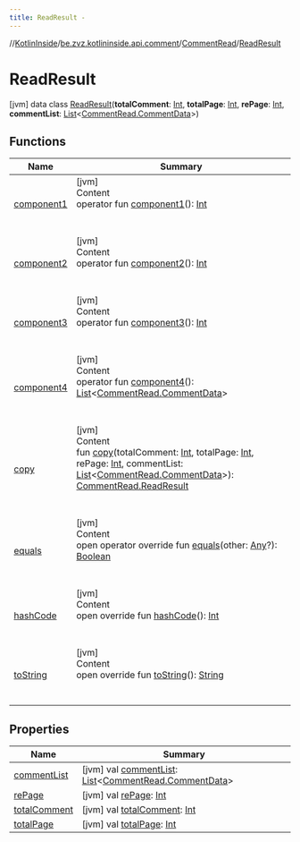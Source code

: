 ```yaml
---
title: ReadResult -
---
```

//[KotlinInside](../../../index.md)/[be.zvz.kotlininside.api.comment](../../index.md)/[CommentRead](../index.md)/[ReadResult](index.md)



# ReadResult  
 [jvm] data class [ReadResult](index.md)(**totalComment**: [Int](https://kotlinlang.org/api/latest/jvm/stdlib/kotlin/-int/index.html), **totalPage**: [Int](https://kotlinlang.org/api/latest/jvm/stdlib/kotlin/-int/index.html), **rePage**: [Int](https://kotlinlang.org/api/latest/jvm/stdlib/kotlin/-int/index.html), **commentList**: [List](https://kotlinlang.org/api/latest/jvm/stdlib/kotlin.collections/-list/index.html)<[CommentRead.CommentData](../-comment-data/index.md)>)   


## Functions  
  
|  Name|  Summary| 
|---|---|
| <a name="be.zvz.kotlininside.api.comment/CommentRead.ReadResult/component1/#/PointingToDeclaration/"></a>[component1](component1.md)| <a name="be.zvz.kotlininside.api.comment/CommentRead.ReadResult/component1/#/PointingToDeclaration/"></a>[jvm]  <br>Content  <br>operator fun [component1](component1.md)(): [Int](https://kotlinlang.org/api/latest/jvm/stdlib/kotlin/-int/index.html)  <br><br><br>
| <a name="be.zvz.kotlininside.api.comment/CommentRead.ReadResult/component2/#/PointingToDeclaration/"></a>[component2](component2.md)| <a name="be.zvz.kotlininside.api.comment/CommentRead.ReadResult/component2/#/PointingToDeclaration/"></a>[jvm]  <br>Content  <br>operator fun [component2](component2.md)(): [Int](https://kotlinlang.org/api/latest/jvm/stdlib/kotlin/-int/index.html)  <br><br><br>
| <a name="be.zvz.kotlininside.api.comment/CommentRead.ReadResult/component3/#/PointingToDeclaration/"></a>[component3](component3.md)| <a name="be.zvz.kotlininside.api.comment/CommentRead.ReadResult/component3/#/PointingToDeclaration/"></a>[jvm]  <br>Content  <br>operator fun [component3](component3.md)(): [Int](https://kotlinlang.org/api/latest/jvm/stdlib/kotlin/-int/index.html)  <br><br><br>
| <a name="be.zvz.kotlininside.api.comment/CommentRead.ReadResult/component4/#/PointingToDeclaration/"></a>[component4](component4.md)| <a name="be.zvz.kotlininside.api.comment/CommentRead.ReadResult/component4/#/PointingToDeclaration/"></a>[jvm]  <br>Content  <br>operator fun [component4](component4.md)(): [List](https://kotlinlang.org/api/latest/jvm/stdlib/kotlin.collections/-list/index.html)<[CommentRead.CommentData](../-comment-data/index.md)>  <br><br><br>
| <a name="be.zvz.kotlininside.api.comment/CommentRead.ReadResult/copy/#kotlin.Int#kotlin.Int#kotlin.Int#kotlin.collections.List[be.zvz.kotlininside.api.comment.CommentRead.CommentData]/PointingToDeclaration/"></a>[copy](copy.md)| <a name="be.zvz.kotlininside.api.comment/CommentRead.ReadResult/copy/#kotlin.Int#kotlin.Int#kotlin.Int#kotlin.collections.List[be.zvz.kotlininside.api.comment.CommentRead.CommentData]/PointingToDeclaration/"></a>[jvm]  <br>Content  <br>fun [copy](copy.md)(totalComment: [Int](https://kotlinlang.org/api/latest/jvm/stdlib/kotlin/-int/index.html), totalPage: [Int](https://kotlinlang.org/api/latest/jvm/stdlib/kotlin/-int/index.html), rePage: [Int](https://kotlinlang.org/api/latest/jvm/stdlib/kotlin/-int/index.html), commentList: [List](https://kotlinlang.org/api/latest/jvm/stdlib/kotlin.collections/-list/index.html)<[CommentRead.CommentData](../-comment-data/index.md)>): [CommentRead.ReadResult](index.md)  <br><br><br>
| <a name="kotlin/Any/equals/#kotlin.Any?/PointingToDeclaration/"></a>[equals](../../../be.zvz.kotlininside.utils/-string-util/-companion/index.md#%5Bkotlin%2FAny%2Fequals%2F%23kotlin.Any%3F%2FPointingToDeclaration%2F%5D%2FFunctions%2F49489957)| <a name="kotlin/Any/equals/#kotlin.Any?/PointingToDeclaration/"></a>[jvm]  <br>Content  <br>open operator override fun [equals](../../../be.zvz.kotlininside.utils/-string-util/-companion/index.md#%5Bkotlin%2FAny%2Fequals%2F%23kotlin.Any%3F%2FPointingToDeclaration%2F%5D%2FFunctions%2F49489957)(other: [Any](https://kotlinlang.org/api/latest/jvm/stdlib/kotlin/-any/index.html)?): [Boolean](https://kotlinlang.org/api/latest/jvm/stdlib/kotlin/-boolean/index.html)  <br><br><br>
| <a name="kotlin/Any/hashCode/#/PointingToDeclaration/"></a>[hashCode](../../../be.zvz.kotlininside.utils/-string-util/-companion/index.md#%5Bkotlin%2FAny%2FhashCode%2F%23%2FPointingToDeclaration%2F%5D%2FFunctions%2F49489957)| <a name="kotlin/Any/hashCode/#/PointingToDeclaration/"></a>[jvm]  <br>Content  <br>open override fun [hashCode](../../../be.zvz.kotlininside.utils/-string-util/-companion/index.md#%5Bkotlin%2FAny%2FhashCode%2F%23%2FPointingToDeclaration%2F%5D%2FFunctions%2F49489957)(): [Int](https://kotlinlang.org/api/latest/jvm/stdlib/kotlin/-int/index.html)  <br><br><br>
| <a name="kotlin/Any/toString/#/PointingToDeclaration/"></a>[toString](../../../be.zvz.kotlininside.utils/-string-util/-companion/index.md#%5Bkotlin%2FAny%2FtoString%2F%23%2FPointingToDeclaration%2F%5D%2FFunctions%2F49489957)| <a name="kotlin/Any/toString/#/PointingToDeclaration/"></a>[jvm]  <br>Content  <br>open override fun [toString](../../../be.zvz.kotlininside.utils/-string-util/-companion/index.md#%5Bkotlin%2FAny%2FtoString%2F%23%2FPointingToDeclaration%2F%5D%2FFunctions%2F49489957)(): [String](https://kotlinlang.org/api/latest/jvm/stdlib/kotlin/-string/index.html)  <br><br><br>


## Properties  
  
|  Name|  Summary| 
|---|---|
| <a name="be.zvz.kotlininside.api.comment/CommentRead.ReadResult/commentList/#/PointingToDeclaration/"></a>[commentList](comment-list.md)| <a name="be.zvz.kotlininside.api.comment/CommentRead.ReadResult/commentList/#/PointingToDeclaration/"></a> [jvm] val [commentList](comment-list.md): [List](https://kotlinlang.org/api/latest/jvm/stdlib/kotlin.collections/-list/index.html)<[CommentRead.CommentData](../-comment-data/index.md)>   <br>
| <a name="be.zvz.kotlininside.api.comment/CommentRead.ReadResult/rePage/#/PointingToDeclaration/"></a>[rePage](re-page.md)| <a name="be.zvz.kotlininside.api.comment/CommentRead.ReadResult/rePage/#/PointingToDeclaration/"></a> [jvm] val [rePage](re-page.md): [Int](https://kotlinlang.org/api/latest/jvm/stdlib/kotlin/-int/index.html)   <br>
| <a name="be.zvz.kotlininside.api.comment/CommentRead.ReadResult/totalComment/#/PointingToDeclaration/"></a>[totalComment](total-comment.md)| <a name="be.zvz.kotlininside.api.comment/CommentRead.ReadResult/totalComment/#/PointingToDeclaration/"></a> [jvm] val [totalComment](total-comment.md): [Int](https://kotlinlang.org/api/latest/jvm/stdlib/kotlin/-int/index.html)   <br>
| <a name="be.zvz.kotlininside.api.comment/CommentRead.ReadResult/totalPage/#/PointingToDeclaration/"></a>[totalPage](total-page.md)| <a name="be.zvz.kotlininside.api.comment/CommentRead.ReadResult/totalPage/#/PointingToDeclaration/"></a> [jvm] val [totalPage](total-page.md): [Int](https://kotlinlang.org/api/latest/jvm/stdlib/kotlin/-int/index.html)   <br>

